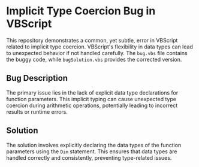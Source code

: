 # Implicit Type Coercion Bug in VBScript

This repository demonstrates a common, yet subtle, error in VBScript related to implicit type coercion. VBScript's flexibility in data types can lead to unexpected behavior if not handled carefully. The `bug.vbs` file contains the buggy code, while `bugSolution.vbs` provides the corrected version.

## Bug Description

The primary issue lies in the lack of explicit data type declarations for function parameters. This implicit typing can cause unexpected type coercion during arithmetic operations, potentially leading to incorrect results or runtime errors. 

## Solution

The solution involves explicitly declaring the data types of the function parameters using the `Dim` statement. This ensures that data types are handled correctly and consistently, preventing type-related issues.